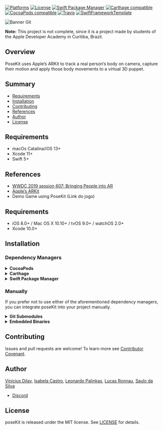 [![Platforms](https://img.shields.io/cocoapods/p/poseKit.svg)](https://cocoapods.org/pods/poseKit) [![License](https://img.shields.io/cocoapods/l/poseKit.svg)](https://raw.githubusercontent.com/d1l4y/poseKit/master/LICENSE) [![Swift Package Manager](https://img.shields.io/badge/Swift%20Package%20Manager-compatible-brightgreen.svg)](https://github.com/apple/swift-package-manager) [![Carthage compatible](https://img.shields.io/badge/Carthage-compatible-4BC51D.svg?style=flat)](https://github.com/Carthage/Carthage) [![CocoaPods compatible](https://img.shields.io/cocoapods/v/poseKit.svg)](https://cocoapods.org/pods/poseKit) [![Travis](https://img.shields.io/travis/d1l4y/poseKit/master.svg)](https://travis-ci.org/d1l4y/poseKit/branches) [![SwiftFrameworkTemplate](https://img.shields.io/badge/SwiftFramework-Template-red.svg)](http://github.com/RahulKatariya/SwiftFrameworkTemplate)

![Banner Git](https://user-images.githubusercontent.com/17486329/68477479-5bb9fc80-020c-11ea-8ebc-1b3ef5a0006b.png)


**Note:** This project is not complete, since it is a project made by students of the Apple Developer Academy in Curitiba, Brazil. 

## Overview ##
PoseKit uses Apple’s ARKit to track a real person’s body on camera, capture their motion and apply those body movements to a virtual 3D puppet. 

## Summary ##

- [Requirements](#requirements)
- [Installation](#installation)
- [Contributing](#contributing)
- [References](#references)
- [Author](#author)
- [License](#license)

## Requirements ##
- macOs Catalina/iOS 13+
- Xcode 11+
- Swift 5+ 

## References ##

- [WWDC 2019 session 607: Bringing People into AR](https://developer.apple.com/videos/play/wwdc2019/607)
- [Apple’s ARKit](https://developer.apple.com/documentation/arkit)
- Demo Game using PoseKit (Link do jogo)

## Requirements

- iOS 8.0+ / Mac OS X 10.10+ / tvOS 9.0+ / watchOS 2.0+
- Xcode 10.0+

## Installation

### Dependency Managers
<details>
  <summary><strong>CocoaPods</strong></summary>

[CocoaPods](http://cocoapods.org) is a dependency manager for Cocoa projects. You can install it with the following command:

```bash
$ gem install cocoapods
```

To integrate poseKit into your Xcode project using CocoaPods, specify it in your `Podfile`:

```ruby
source 'https://github.com/CocoaPods/Specs.git'
platform :ios, '8.0'
use_frameworks!

pod 'poseKit', '~> 0.0.5'
```

Then, run the following command:

```bash
$ pod install
```

</details>

<details>
  <summary><strong>Carthage</strong></summary>

[Carthage](https://github.com/Carthage/Carthage) is a decentralized dependency manager that automates the process of adding frameworks to your Cocoa application.

You can install Carthage with [Homebrew](http://brew.sh/) using the following command:

```bash
$ brew update
$ brew install carthage
```

To integrate poseKit into your Xcode project using Carthage, specify it in your `Cartfile`:

```ogdl
github "d1l4y/poseKit" ~> 0.0.5
```

</details>

<details>
  <summary><strong>Swift Package Manager</strong></summary>

To use poseKit as a [Swift Package Manager](https://swift.org/package-manager/) package just add the following in your Package.swift file.

``` swift
// swift-tools-version:4.2

import PackageDescription

let package = Package(
    name: "HelloposeKit",
    dependencies: [
        .package(url: "https://github.com/d1l4y/poseKit.git", .upToNextMajor(from: "0.0.5"))
    ],
    targets: [
        .target(name: "HelloposeKit", dependencies: ["poseKit"])
    ]
)
```
</details>

### Manually

If you prefer not to use either of the aforementioned dependency managers, you can integrate poseKit into your project manually.

<details>
  <summary><strong>Git Submodules</strong></summary><p>

- Open up Terminal, `cd` into your top-level project directory, and run the following command "if" your project is not initialized as a git repository:

```bash
$ git init
```

- Add poseKit as a git [submodule](http://git-scm.com/docs/git-submodule) by running the following command:

```bash
$ git submodule add https://github.com/d1l4y/poseKit.git
$ git submodule update --init --recursive
```

- Open the new `poseKit` folder, and drag the `poseKit.xcodeproj` into the Project Navigator of your application's Xcode project.

    > It should appear nested underneath your application's blue project icon. Whether it is above or below all the other Xcode groups does not matter.

- Select the `poseKit.xcodeproj` in the Project Navigator and verify the deployment target matches that of your application target.
- Next, select your application project in the Project Navigator (blue project icon) to navigate to the target configuration window and select the application target under the "Targets" heading in the sidebar.
- In the tab bar at the top of that window, open the "General" panel.
- Click on the `+` button under the "Embedded Binaries" section.
- You will see two different `poseKit.xcodeproj` folders each with two different versions of the `poseKit.framework` nested inside a `Products` folder.

    > It does not matter which `Products` folder you choose from.

- Select the `poseKit.framework`.

- And that's it!

> The `poseKit.framework` is automagically added as a target dependency, linked framework and embedded framework in a copy files build phase which is all you need to build on the simulator and a device.

</p></details>

<details>
  <summary><strong>Embedded Binaries</strong></summary><p>

- Download the latest release from https://github.com/d1l4y/poseKit/releases
- Next, select your application project in the Project Navigator (blue project icon) to navigate to the target configuration window and select the application target under the "Targets" heading in the sidebar.
- In the tab bar at the top of that window, open the "General" panel.
- Click on the `+` button under the "Embedded Binaries" section.
- Add the downloaded `poseKit.framework`.
- And that's it!

</p></details>

## Contributing

Issues and pull requests are welcome!
To learn more see [Contributor Covenant](https://www.contributor-covenant.org/).

## Author

[Vinicius Dilay](https://github.com/d1l4y), [Isabela Castro](https://github.com/isacastro), [Leonardo Palinkas](https://github.com/LeonardoPalinkas), [Lucas Ronnau](https://github.com/lucasronnau), [Saulo da Silva](https://github.com/sau-tech) 
- [Discord](https://discord.gg/ssmGeb)

## License

poseKit is released under the MIT license. See [LICENSE](https://github.com/d1l4y/poseKit/blob/master/LICENSE) for details.
